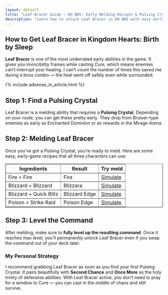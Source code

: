 ```yaml
---
layout: default
title: "Leaf Bracer Guide – KH BBS: Early Melding Recipes & Pulsing Crystal Tips"
description: "Learn how to unlock Leaf Bracer in KH BBS with easy early melds and Pulsing Crystals. Step-by-step guide, recipes, and tips for safe Cure casting."
---
```


<section id="why-content">
<div class="container">
<div class="text">

<h1>How to Get Leaf Bracer in Kingdom Hearts: Birth by Sleep</h1>
<p>
    <strong>Leaf Bracer</strong> is one of the most underrated early abilities in the game. It gives you invincibility frames while casting <em>Cure</em>,
    which means enemies can’t interrupt your healing. I can’t count the number of times this saved me during a boss combo —
    the heal went off safely even while surrounded.
</p>
<div class="ad-wrapper-article">
    {% include adsense_in_article.html %}
</div>

<h2>Step 1: Find a Pulsing Crystal</h2>
<p>
    Leaf Bracer is a melding ability that requires a <strong>Pulsing Crystal</strong>. Depending on your route, you can get these pretty early.
    They drop from Bruiser-type enemies as early as Enchanted Dominion or as rewards in the Mirage Arena.
</p>

<h2>Step 2: Melding Leaf Bracer</h2>
<p>
    Once you’ve got a Pulsing Crystal, you’re ready to meld. Here are some easy, early-game recipes that all three characters can use:
</p>

<table border="1" cellpadding="6" cellspacing="0">
    <thead>
    <tr>
        <th>Ingredients</th>
        <th>Result</th>
        <th>Try meld</th>
    </tr>
    </thead>
    <tbody>
        <tr>
            <td data-label="Ingredients">Fire + Fire</td>
            <td data-label="Result">Fira</td>
            <td data-label="Try it"><a href="/?mode=simulator&cmd1=Fire&cmd2=Fire&crystal=Pulsing">Simulate</a></td>
        </tr>
        <tr>
            <td data-label="Ingredients">Blizzard + Blizzard</td>
            <td data-label="Result">Blizzara</td>
            <td data-label="Try it"><a href="/?mode=simulator&cmd1=Blizzard&cmd2=Blizzard&crystal=Pulsing">Simulate</a></td>
        </tr>
        <tr>
            <td data-label="Ingredients">Blizzard + Quick Blitz</td>
            <td data-label="Result">Blizzard Edge</td>
            <td data-label="Try it"><a href="/?mode=simulator&cmd1=Blizzard&cmd2=Quick%20Blitz&crystal=Pulsing">Simulate</a></td>
        </tr>
        <tr>
            <td data-label="Ingredients">Poison + Strike Raid</td>
            <td data-label="Result">Poison Edge</td>
            <td data-label="Try it"><a href="/?mode=simulator&cmd1=Poison&cmd2=Strike%20Raid&crystal=Pulsing">Simulate</a></td>
        </tr>
    </tbody>
</table>

<h2>Step 3: Level the Command</h2>
<p>
    After melding, make sure to <strong>fully level up the resulting command</strong>. Once it reaches max level,
    you’ll permanently unlock Leaf Bracer even if you swap the command out of your deck later.
</p>

<h3>My Personal Strategy</h3>
<p>
    I recommend grabbing Leaf Bracer as soon as you find your first Pulsing Crystal. It pairs beautifully with <strong>Second Chance</strong> and <strong>Once More</strong> as the holy trinity of defensive abilities.
    With Leaf Bracer active, you don’t need to pray for a window to Cure — you can cast in the middle of chaos and still survive.
</p>

</div>
</div>
</section>
